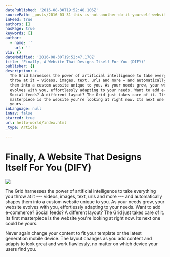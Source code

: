 ```yaml
---
datePublished: '2016-08-30T19:52:48.106Z'
sourcePath: _posts/2016-03-31-this-is-not-another-do-it-yourself-website-builder.md
inFeed: true
authors: []
hasPage: true
keywords: []
author:
  - name: ''
    url: ''
via: {}
dateModified: '2016-08-30T19:52:47.170Z'
title: 'Finally, A Website That Designs Itself For You (DIFY)'
publisher: {}
description: >-
  The Grid harnesses the power of artificial intelligence to take everything you
  throw at it — videos, images, text, urls and more — and automatically shapes
  them into a custom website unique to you. As your needs grow, your website
  evolves with you, effortlessly adapting to your needs. Want to add e-commerce?
  Social feeds? A different layout? The Grid just takes care of it. Its first
  masterpiece is the website you're looking at right now. Its next one could be
  yours.
inLanguage: null
inNav: false
starred: true
url: hello-world/index.html
_type: Article

---
```

# **Finally, A Website That Designs Itself For You (DIFY)**
![](https://the-grid-user-content.s3-us-west-2.amazonaws.com/bb9df00d-4d42-457d-a6c4-9b681d77b695.jpg)

The Grid harnesses the power of artificial intelligence to take everything you throw at it --- videos, images, text, urls and more --- and automatically shapes them into a custom website unique to you. As your needs grow, your website evolves with you, effortlessly adapting to your needs. Want to add e-commerce? Social feeds? A different layout? The Grid just takes care of it. Its first masterpiece is the website you're looking at right now. Its next one could be yours.

Never again change your content to fit your template or the latest generation mobile device. The layout changes as you add content and adapts to look great and work flawlessly, no matter on which device your users find you.